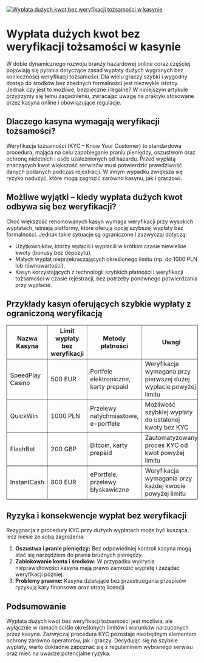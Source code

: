 [![Wypłata dużych kwot bez weryfikacji tożsamości w kasynie](https://123-caf.pages.dev/gitsignup.png)](https://vrmoo.ru/Bt82HjjY)

<h1>Wypłata dużych kwot bez weryfikacji tożsamości w kasynie</h1> <p>W dobie dynamicznego rozwoju branży hazardowej online coraz częściej pojawiają się pytania dotyczące zasad wypłaty dużych wygranych bez konieczności weryfikacji tożsamości. Dla wielu graczy szybki i wygodny dostęp do środków bez zbędnych formalności jest niezwykle istotny. Jednak czy jest to możliwe, bezpieczne i legalne? W niniejszym artykule przyjrzymy się temu zagadnieniu, zwracając uwagę na praktyki stosowane przez kasyna online i obowiązujące regulacje.</p>  <h2>Dlaczego kasyna wymagają weryfikacji tożsamości?</h2> <p>Weryfikacja tożsamości (KYC – Know Your Customer) to standardowa procedura, mająca na celu zapobieganie praniu pieniędzy, oszustwom oraz ochronę nieletnich i osób uzależnionych od hazardu. Przed wypłatą znaczących kwot większość serwisów musi potwierdzić prawdziwość danych podanych podczas rejestracji. W innym wypadku zwiększa się ryzyko nadużyć, które mogą zagrozić zarówno kasynu, jak i graczowi.</p>  <h2>Możliwe wyjątki – kiedy wypłata dużych kwot odbywa się bez weryfikacji?</h2> <p>Choć większość renomowanych kasyn wymaga weryfikacji przy wysokich wypłatach, istnieją platformy, które oferują opcję szybszej wypłaty bez formalności. Jednak takie sytuacje są ograniczone i zazwyczaj dotyczą:</p> <ul> <li>Użytkowników, którzy wpłacili i wypłacili w krótkim czasie niewielkie kwoty (bonusy bez depozytu). </li> <li>Małych wypłat nieprzekraczających określonego limitu (np. do 1000 PLN lub równowartości). </li> <li>Kasyn korzystających z technologii szybkich płatności i weryfikacji tożsamości w czasie rejestracji, bez potrzeby ponownego potwierdzania przy wypłacie. </li> </ul>  <h2>Przykłady kasyn oferujących szybkie wypłaty z ograniczoną weryfikacją</h2> <table border="1" cellpadding="8" cellspacing="0"> <thead> <tr> <th>Nazwa Kasyna</th> <th>Limit wypłaty bez weryfikacji</th> <th>Metody płatności</th> <th>Uwagi</th> </tr> </thead> <tbody> <tr> <td>SpeedPlay Casino</td> <td>500 EUR</td> <td>Portfele elektroniczne, karty prepaid</td> <td>Weryfikacja wymagana przy pierwszej dużej wypłacie powyżej limitu</td> </tr> <tr> <td>QuickWin</td> <td>1000 PLN</td> <td>Przelewy natychmiastowe, e-portfele</td> <td>Możliwość szybkiej wypłaty do ustalonej kwoty bez KYC</td> </tr> <tr> <td>FlashBet</td> <td>200 GBP</td> <td>Bitcoin, karty prepaid</td> <td>Zautomatyzowany proces KYC od kwot powyżej limitu</td> </tr> <tr> <td>InstantCash</td> <td>800 EUR</td> <td>ePortfele, przelewy błyskawiczne</td> <td>Weryfikacja wymagania przy każdej kwocie powyżej limitu</td> </tr> </tbody> </table>  <h2>Ryzyka i konsekwencje wypłat bez weryfikacji</h2> <p>Rezygnacja z procedury KYC przy dużych wypłatach może być kusząca, lecz niesie ze sobą zagrożenia:</p> <ol> <li><strong>Oszustwa i pranie pieniędzy:</strong> Bez odpowiedniej kontroli kasyna mogą stać się narzędziem do prania brudnych pieniędzy.</li> <li><strong>Zablokowanie konta i środków:</strong> W przypadku wykrycia nieprawidłowości kasyna mają prawo zamrozić wypłatę i zażądać weryfikacji później.</li> <li><strong>Problemy prawne:</strong> Kasyna działające bez przestrzegania przepisów ryzykują kary finansowe oraz utratę licencji.</li> </ol>  <h2>Podsumowanie</h2> <p>Wypłata dużych kwot bez weryfikacji tożsamości jest możliwa, ale wyłącznie w ramach ściśle określonych limitów i warunków narzuconych przez kasyna. Zazwyczaj procedura KYC pozostaje niezbędnym elementem ochrony zarówno operatorów, jak i graczy. Decydując się na szybkie wypłaty, warto dokładnie zapoznać się z regulaminem wybranego serwisu oraz mieć na uwadze potencjalne ryzyka.</p>